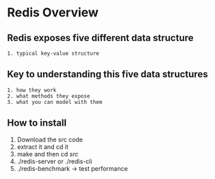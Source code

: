 # Redis Overview

## Redis exposes five different data structure

    1. typical key-value structure

## Key to understanding this five data structures

    1. how they work
    2. what methods they expose
    3. what you can model with them

## How to install

1. Download the src code
2. extract it and cd it
3. make and then cd *src*
4. ./redis-server or ./redis-cli
5. ./redis-benchmark -> test performance
